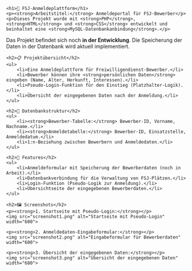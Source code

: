     <h1>📝 FSJ-Anmeldeplattform</h1>
    <p><strong>Arbeitstitel:</strong> Anmeldeportal für FSJ-Bewerber</p>
    <p>Dieses Projekt wurde mit <strong>PHP</strong>, <strong>HTML</strong> und <strong>CSS</strong> entwickelt und beinhaltet eine <strong>MySQL-Datenbankanbindung</strong>.</p>
   <p>Das Projekt befindet sich noch <strong>in der Entwicklung</strong>. Die Speicherung der Daten in der Datenbank wird aktuell implementiert.</p>


    <h2>📋 Projektübersicht</h2>
    <ul>
        <li>Eine Anmeldeplattform für Freiwilligendienst-Bewerber.</li>
        <li>Bewerber können ihre <strong>persönlichen Daten</strong> eingeben (Name, Alter, Herkunft, Interessen).</li>
        <li>Pseudo-Login-Funktion für den Einstieg (Platzhalter-Logik).</li>
        <li>Übersicht der eingegebenen Daten nach der Anmeldung.</li>
    </ul>

    <h2>💾 Datenbankstruktur</h2>
    <ul>
        <li><strong>Bewerber-Tabelle:</strong> Bewerber-ID, Vorname, Nachname.</li>
        <li><strong>Anmeldetabelle:</strong> Bewerber-ID, Einsatzstelle, Anmeldedatum.</li>
        <li>1:n-Beziehung zwischen Bewerbern und Anmeldedaten.</li>
    </ul>

    <h2>🚀 Features</h2>
    <ul>
        <li>Anmeldeformular mit Speicherung der Bewerberdaten (noch in Arbeit).</li>
        <li>Datenbankverbindung für die Verwaltung von FSJ-Plätzen.</li>
        <li>Login-Funktion (Pseudo-Logik zur Anmeldung).</li>
        <li>Übersichtseite der eingegebenen Bewerberdaten.</li>
    </ul>

    <h2>🖼️ Screenshots</h2>
    <p><strong>1. Startseite mit Pseudo-Login:</strong></p>
    <img src="screenshot1.png" alt="Startseite mit Pseudo-Login" width="600">
    
    <p><strong>2. Anmeldedaten-Eingabeformular:</strong></p>
    <img src="screenshot2.png" alt="Eingabeformular für Bewerberdaten" width="600">
    
    <p><strong>3. Übersicht der eingegebenen Daten:</strong></p>
    <img src="screenshot3.png" alt="Übersicht der eingegebenen Daten" width="600">



